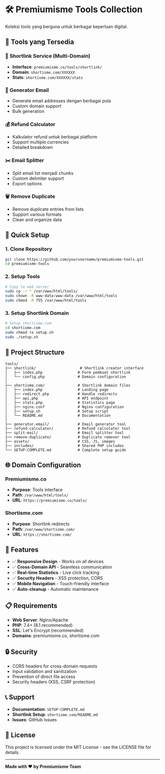 # 🛠️ Premiumisme Tools Collection

Koleksi tools yang berguna untuk berbagai keperluan digital.

## 🎯 Tools yang Tersedia

### 🔗 **Shortlink Service** (Multi-Domain)
- **Interface**: `premiumisme.co/tools/shortlink/`
- **Domain**: `shortisme.com/XXXXXX`
- **Stats**: `shortisme.com/XXXXXX/stats`

### 📧 **Generator Email**
- Generate email addresses dengan berbagai pola
- Custom domain support
- Bulk generation

### 💰 **Refund Calculator**
- Kalkulator refund untuk berbagai platform
- Support multiple currencies
- Detailed breakdown

### ✂️ **Email Splitter**
- Split email list menjadi chunks
- Custom delimiter support
- Export options

### 🗑️ **Remove Duplicate**
- Remove duplicate entries from lists
- Support various formats
- Clean and organize data

## 🚀 Quick Setup

### 1. Clone Repository
```bash
git clone https://github.com/yourusername/premiumisme-tools.git
cd premiumisme-tools
```

### 2. Setup Tools
```bash
# Copy to web server
sudo cp -r * /var/www/html/tools/
sudo chown -R www-data:www-data /var/www/html/tools
sudo chmod -R 755 /var/www/html/tools
```

### 3. Setup Shortlink Domain
```bash
# Setup shortisme.com
cd shortisme.com
sudo chmod +x setup.sh
sudo ./setup.sh
```

## 📁 Project Structure

```
tools/
├── shortlink/                    # Shortlink creator interface
│   ├── index.php                # Form pembuat shortlink
│   └── config.php               # Domain configuration
│
├── shortisme.com/               # Shortlink domain files
│   ├── index.php                # Landing page
│   ├── redirect.php             # Handle redirects
│   ├── api.php                  # API endpoint
│   ├── stats.php                # Statistics page
│   ├── nginx.conf               # Nginx configuration
│   ├── setup.sh                 # Setup script
│   └── README.md                # Documentation
│
├── generator-email/             # Email generator tool
├── refund-calculator/           # Refund calculator tool
├── split-mail/                  # Email splitter tool
├── remove-duplicate/            # Duplicate remover tool
├── assets/                      # CSS, JS, images
├── includes/                    # Shared PHP includes
└── SETUP-COMPLETE.md            # Complete setup guide
```

## 🌐 Domain Configuration

### Premiumisme.co
- **Purpose**: Tools interface
- **Path**: `/var/www/html/tools/`
- **URL**: `https://premiumisme.co/tools/`

### Shortisme.com
- **Purpose**: Shortlink redirects
- **Path**: `/var/www/shortisme.com/`
- **URL**: `https://shortisme.com/`

## 🔧 Features

- ✅ **Responsive Design** - Works on all devices
- ✅ **Cross-Domain API** - Seamless communication
- ✅ **Real-time Statistics** - Live click tracking
- ✅ **Security Headers** - XSS protection, CORS
- ✅ **Mobile Navigation** - Touch-friendly interface
- ✅ **Auto-cleanup** - Automatic maintenance

## 📋 Requirements

- **Web Server**: Nginx/Apache
- **PHP**: 7.4+ (8.1 recommended)
- **SSL**: Let's Encrypt (recommended)
- **Domains**: premiumisme.co, shortisme.com

## 🔒 Security

- CORS headers for cross-domain requests
- Input validation and sanitization
- Prevention of direct file access
- Security headers (XSS, CSRF protection)

## 📞 Support

- **Documentation**: `SETUP-COMPLETE.md`
- **Shortlink Setup**: `shortisme.com/README.md`
- **Issues**: GitHub Issues

## 📄 License

This project is licensed under the MIT License - see the LICENSE file for details.

---

**Made with ❤️ by Premiumisme Team**
